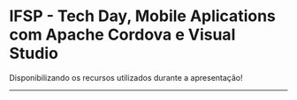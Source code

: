 # IFSP - Tech Day, Mobile Aplications com Apache Cordova e Visual Studio
Disponibilizando os recursos utilizados durante a apresentação!
<hr>
<p></p>

